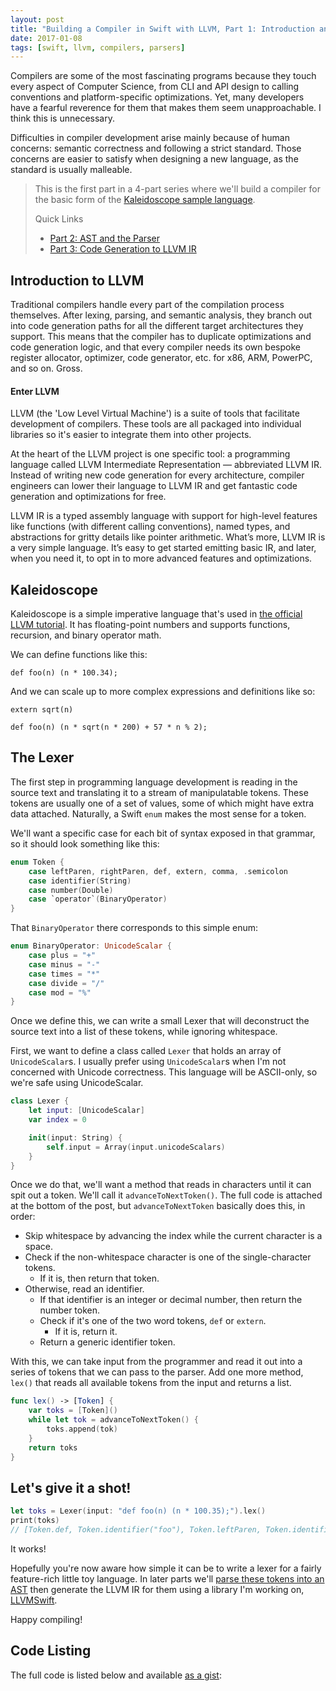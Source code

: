 ```yaml
---
layout: post
title: "Building a Compiler in Swift with LLVM, Part 1: Introduction and the Lexer"
date: 2017-01-08
tags: [swift, llvm, compilers, parsers]
---
```


Compilers are some of the most fascinating programs because they touch every
aspect of Computer Science, from CLI and API design to calling conventions and
platform-specific optimizations. Yet, many developers have a fearful reverence
for them that makes them seem unapproachable. I think this is unnecessary.

Difficulties in compiler development arise mainly because of human concerns:
semantic correctness and following a strict standard. Those concerns are easier
to satisfy when designing a new language, as the standard is usually malleable.

> This is the first part in a 4-part series where we'll build a compiler for the
> basic form of the [Kaleidoscope sample language](http://llvm.org/docs/tutorial/index.html).
>
> Quick Links
>
> - [Part 2: AST and the Parser](https://harlanhaskins.com/2017/01/09/building-a-compiler-with-swift-in-llvm-part-2-ast-and-the-parser.html)
> - [Part 3: Code Generation to LLVM IR](https://harlanhaskins.com/2017/01/11/building-a-compiler-with-swift-in-llvm-part-3-code-generation-to-llvm-ir.html)


## Introduction to LLVM

Traditional compilers handle every part of the compilation process themselves.
After lexing, parsing, and semantic analysis, they branch out into code
generation paths for all the different target architectures they
support. This means that the compiler has to duplicate optimizations and
code generation logic, and that every compiler needs its own bespoke
register allocator, optimizer, code generator, etc. for x86, ARM, PowerPC, and
so on. Gross.

#### Enter LLVM

LLVM (the 'Low Level Virtual Machine') is a suite of tools that facilitate
development of compilers. These tools are all packaged into individual libraries
so it's easier to integrate them into other projects.

At the heart of the LLVM project is one specific tool: a programming language
called LLVM Intermediate Representation — abbreviated LLVM IR.
Instead of writing new code generation for every architecture, compiler
engineers can lower their language to LLVM IR and get fantastic code generation
and optimizations for free.

LLVM IR is a typed assembly language with support for high-level
features like functions (with different calling conventions), named types, and
abstractions for gritty details like pointer arithmetic.
What’s more, LLVM IR is a very simple language. It’s easy to get started
emitting basic IR, and later, when you need it, to opt in to more advanced
features and optimizations.

## Kaleidoscope

Kaleidoscope is a simple imperative language that's used in [the official LLVM tutorial](http://www.llvm.org/docs/tutorial/).
It has floating-point numbers and supports functions, recursion, and
binary operator math.

We can define functions like this:

```
def foo(n) (n * 100.34);
```

And we can scale up to more complex expressions and definitions like so:

```
extern sqrt(n)

def foo(n) (n * sqrt(n * 200) + 57 * n % 2);
```

## The Lexer

The first step in programming language development is reading in the source text
and translating it to a stream of manipulatable tokens. These tokens are usually
one of a set of values, some of which might have extra data attached. Naturally,
a Swift `enum` makes the most sense for a token.

We'll want a specific case for each bit of syntax exposed in that grammar, so it
should look something like this:

```swift
enum Token {
    case leftParen, rightParen, def, extern, comma, .semicolon
    case identifier(String)
    case number(Double)
    case `operator`(BinaryOperator)
}
```

That `BinaryOperator` there corresponds to this simple enum:

```swift
enum BinaryOperator: UnicodeScalar {
    case plus = "+"
    case minus = "-"
    case times = "*"
    case divide = "/"
    case mod = "%"
}
```

Once we define this, we can write a small Lexer that will deconstruct the source
text into a list of these tokens, while ignoring whitespace.

First, we want to define a class called `Lexer` that holds an array of
`UnicodeScalar`s. I usually prefer using `UnicodeScalar`s when I'm not
concerned with Unicode correctness. This language will be ASCII-only, so we're
safe using UnicodeScalar.

```swift
class Lexer {
    let input: [UnicodeScalar]
    var index = 0

    init(input: String) {
        self.input = Array(input.unicodeScalars)
    }
}
```

Once we do that, we'll want a method that reads in characters until it can
spit out a token. We'll call it `advanceToNextToken()`. The full code is
attached at the bottom of the post, but `advanceToNextToken` basically does
this, in order:

- Skip whitespace by advancing the index while the current character is a space.
- Check if the non-whitespace character is one of the single-character tokens.
    - If it is, then return that token.
- Otherwise, read an identifier.
    - If that identifier is an integer or decimal number, then return the number token.
    - Check if it's one of the two word tokens, `def` or `extern`.
        - If it is, return it.
    - Return a generic identifier token.

With this, we can take input from the programmer and read it out into a series of tokens that we can pass to the parser. Add one more method, `lex()` that
reads all available tokens from the input and returns a list.

```swift
func lex() -> [Token] {
    var toks = [Token]()
    while let tok = advanceToNextToken() {
        toks.append(tok)
    }
    return toks
}
```

## Let's give it a shot!

```swift
let toks = Lexer(input: "def foo(n) (n * 100.35);").lex()
print(toks)
// [Token.def, Token.identifier("foo"), Token.leftParen, Token.identifier("n"), Token.rightParen, Token.leftParen, Token.identifier("n"), Token.operator(BinaryOperator.times), Token.number(100.34), Token.rightParen, Token.semicolon]
```

It works!

Hopefully you're now aware how simple it can be to write a lexer for a fairly
feature-rich little toy language. In later parts we'll [parse these tokens into
an AST](https://harlanhaskins.com/2017/01/09/building-a-compiler-with-swift-in-llvm-part-2-ast-and-the-parser.html) then generate the LLVM IR for them using a library I'm working on,
[LLVMSwift](https://github.com/harlanhaskins/LLVMSwift).

Happy compiling!

## Code Listing

The full code is listed below and available [as a gist](https://gist.github.com/harlanhaskins/1d14f1ab048256d8dfa2f875f893b30d):

<script src="https://gist.github.com/harlanhaskins/1d14f1ab048256d8dfa2f875f893b30d.js"></script>
